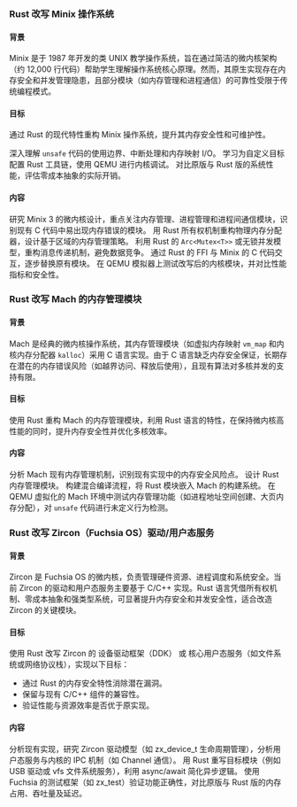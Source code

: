 ### Rust 改写 Minix 操作系统
#### 背景
Minix 是于 1987 年开发的类 UNIX 教学操作系统，旨在通过简洁的微内核架构（约 12,000 行代码）帮助学生理解操作系统核心原理。然而，其原生实现存在内存安全和并发管理隐患，且部分模块（如内存管理和进程通信）的可靠性受限于传统编程模式。

#### 目标
通过 Rust 的现代特性重构 Minix 操作系统，提升其内存安全性和可维护性。

深入理解 `unsafe` 代码的使用边界、中断处理和内存映射 I/O。
学习为自定义目标配置 Rust 工具链，使用 QEMU 进行内核调试。
对比原版与 Rust 版的系统性能，评估零成本抽象的实际开销。

#### 内容
研究 Minix 3 的微内核设计，重点关注内存管理、进程管理和进程间通信模块，识别现有 C 代码中易出现内存错误的模块。
用 Rust 所有权机制重构物理内存分配器，设计基于区域的内存管理策略。
利用 Rust 的 `Arc<Mutex<T>>` 或无锁并发模型，重构消息传递机制，避免数据竞争。
通过 Rust 的 FFI 与 Minix 的 C 代码交互，逐步替换原有模块。
在 QEMU 模拟器上测试改写后的内核模块，并对比性能指标和安全性。

### Rust 改写 Mach 的内存管理模块

#### 背景
Mach 是经典的微内核操作系统，其内存管理模块（如虚拟内存映射 `vm_map` 和内核内存分配器 `kalloc`）采用 C 语言实现。由于 C 语言缺乏内存安全保证，长期存在潜在的内存错误风险（如越界访问、释放后使用），且现有算法对多核并发的支持有限。

#### 目标
使用 Rust 重构 Mach 的内存管理模块，利用 Rust 语言的特性，在保持微内核高性能的同时，提升内存安全性并优化多核效率。

#### 内容
分析 Mach 现有内存管理机制，识别现有实现中的内存安全风险点。
设计 Rust 内存管理模块。
构建混合编译流程，将 Rust 模块嵌入 Mach 的构建系统。
在 QEMU 虚拟化的 Mach 环境中测试内存管理功能（如进程地址空间创建、大页内存分配），对 `unsafe` 代码进行未定义行为检测。

### Rust 改写 Zircon（Fuchsia OS）驱动/用户态服务

#### 背景
Zircon 是 Fuchsia OS 的微内核，负责管理硬件资源、进程调度和系统安全。当前 Zircon 的驱动和用户态服务主要基于 C/C++ 实现。Rust 语言凭借所有权机制、零成本抽象和强类型系统，可显著提升内存安全和并发安全性，适合改造 Zircon 的关键模块。

#### 目标
使用 Rust 改写 Zircon 的 设备驱动框架（DDK） 或 核心用户态服务（如文件系统或网络协议栈），实现以下目标：
- 通过 Rust 的内存安全特性消除潜在漏洞。
- 保留与现有 C/C++ 组件的兼容性。
- 验证性能与资源效率是否优于原实现。

#### 内容
分析现有实现，研究 Zircon 驱动模型（如 zx_device_t 生命周期管理），分析用户态服务与内核的 IPC 机制（如 Channel 通信）。
用 Rust 重写目标模块（例如 USB 驱动或 vfs 文件系统服务），利用 async/await 简化异步逻辑。
使用 Fuchsia 的测试框架（如 zx_test）验证功能正确性，对比原版与 Rust 版的内存占用、吞吐量及延迟。